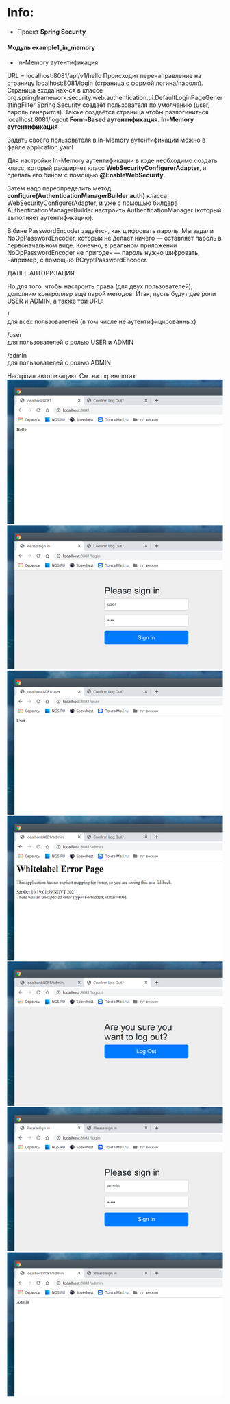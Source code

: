 # Info:
- Проект **Spring Security**

#### Модуль example1_in_memory
- In-Memory аутентификация

URL = localhost:8081/api/v1/hello
Происходит перенаправление на страницу localhost:8081/login
(страница с формой логина/пароля).
Страница входа нах-ся в классе
org.springframework.security.web.authentication.ui.DefaultLoginPageGeneratingFilter
Spring Security создаёт пользователя по умолчанию
(user, пароль генерится).
Также создаётся страница чтобы разлогиниться
localhost:8081/logout
**Form-Based аутентификация**.
**In-Memory аутентификация**

Задать своего пользователя в In-Memory аутентификации можно
в файле application.yaml

Для настройки In-Memory аутентификации в коде необходимо создать 
класс, который расширяет класс **WebSecurityConfigurerAdapter**,
и сделать его бином с помощью **@EnableWebSecurity**.

Затем надо переопределить метод **configure(AuthenticationManagerBuilder auth)** 
класса WebSecurityConfigurerAdapter, и уже с помощью билдера
AuthenticationManagerBuilder настроить AuthenticationManager (который
выполняет аутентификацию).

В бине PasswordEncoder задаётся, как шифровать пароль. 
Мы задали NoOpPasswordEncoder, который не делает ничего — оставляет пароль 
в первоначальном виде. Конечно, в реальном приложении NoOpPasswordEncoder 
не пригоден — пароль нужно шифровать, например, с помощью BCryptPasswordEncoder.

ДАЛЕЕ АВТОРИЗАЦИЯ

Но для того, чтобы настроить права (для двух пользователей), 
дополним контроллер еще парой методов. Итак, пусть будут две роли USER и ADMIN, 
а также три URL:  

/               
для всех пользователей (в том числе не аутентифицированных)  

/user           
для пользователей с ролью USER и ADMIN  

/admin          
для пользователей с ролью ADMIN  

Настроил авторизацию.
См. на скриншотах.
![](https://github.com/aleksey-nsk/spring_security/blob/master/screenshots/ex1_01_home.png)
![](https://github.com/aleksey-nsk/spring_security/blob/master/screenshots/ex1_02_login.png)
![](https://github.com/aleksey-nsk/spring_security/blob/master/screenshots/ex1_03_user.png)
![](https://github.com/aleksey-nsk/spring_security/blob/master/screenshots/ex1_04_forbidden_403.png)
![](https://github.com/aleksey-nsk/spring_security/blob/master/screenshots/ex1_05_logout.png)
![](https://github.com/aleksey-nsk/spring_security/blob/master/screenshots/ex1_06_login.png)
![](https://github.com/aleksey-nsk/spring_security/blob/master/screenshots/ex1_07_admin.png)
